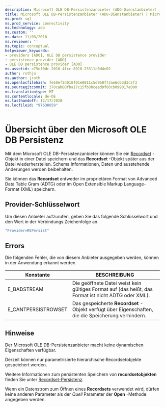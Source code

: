 ```yaml
---
description: Microsoft OLE DB-Persistenzanbieter (ADO-Dienstanbieter)
title: Microsoft OLE DB-Persistenzanbieter (ADO-Dienstanbieter) | Microsoft-Dokumentation
ms.prod: sql
ms.prod_service: connectivity
ms.technology: ado
ms.custom: ''
ms.date: 11/08/2018
ms.reviewer: ''
ms.topic: conceptual
helpviewer_keywords:
- providers [ADO], OLE DB persistence provider
- persistence provider [ADO]
- OLE DB persistence provider [ADO]
ms.assetid: e75ef0dc-2016-4fcc-8918-23311c0d4e02
author: rothja
ms.author: jroth
ms.openlocfilehash: fe50ef2d018f01e0811c5d950f73ae6cb3d3c5f3
ms.sourcegitcommit: 370cab80fba17c15fb0bceed9f80cb099017e000
ms.translationtype: MT
ms.contentlocale: de-DE
ms.lasthandoff: 12/17/2020
ms.locfileid: "97638059"
---
```

# <a name="microsoft-ole-db-persistence-provider-overview"></a>Übersicht über den Microsoft OLE DB Persistenz
Mit dem Microsoft OLE DB-Persistenzanbieter können Sie ein [Recordset](../../reference/ado-api/recordset-object-ado.md) -Objekt in einer Datei speichern und das **Recordset** -Objekt später aus der Datei wiederherstellen. Schema Informationen, Daten und ausstehende Änderungen werden beibehalten.

 Sie können das **Recordset** entweder im proprietären Format von Advanced Data Table Gram (ADTG) oder im Open Extensible Markup Language-Format (XML) speichern.

## <a name="provider-keyword"></a>Provider-Schlüsselwort
 Um diesen Anbieter aufzurufen, geben Sie das folgende Schlüsselwort und den Wert in der Verbindungs Zeichenfolge an.

```vb
"Provider=MSPersist"
```

## <a name="errors"></a>Errors
 Die folgenden Fehler, die von diesem Anbieter ausgegeben werden, können in der Anwendung erkannt werden.

|Konstante|BESCHREIBUNG|
|--------------|-----------------|
|E_BADSTREAM|Die geöffnete Datei weist kein gültiges Format auf (das heißt, das Format ist nicht ADTG oder XML).|
|E_CANTPERSISTROWSET|Das gespeicherte **Recordset** -Objekt verfügt über Eigenschaften, die die Speicherung verhindern.|

## <a name="remarks"></a>Hinweise
 Der Microsoft OLE DB-Persistenzanbieter macht keine dynamischen Eigenschaften verfügbar.

 Derzeit können nur parametrisierte hierarchische Recordsetobjekte gespeichert werden. 

 Weitere Informationen zum persistenten Speichern von **recordsetobjekten** finden Sie unter [Recordset-Persistenz](../data/more-about-recordset-persistence.md).

 Wenn ein Datenstrom zum Öffnen eines **Recordsets** verwendet wird, dürfen keine anderen Parameter als der *Quell* Parameter der **Open** -Methode angegeben werden.
